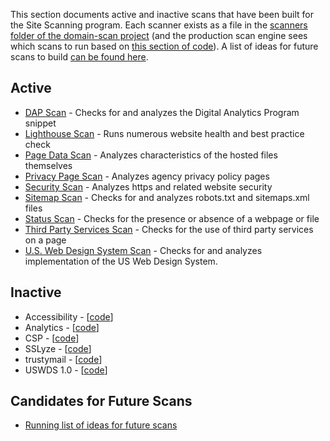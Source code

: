 This section documents active and inactive scans that have been built for the Site Scanning program. Each scanner exists as a file in the [scanners folder of the domain-scan project](https://github.com/18F/domain-scan/tree/master/scanners) (and the production scan engine sees which scans to run based on [this section of code](https://github.com/18F/Spotlight/blob/master/scan_engine.sh#L13-L22)).    A list of ideas for future scans to build [can be found here](/scans/candidate-scans.md).  

## Active

* [DAP Scan](/scans/live/DAP.md) - Checks for and analyzes the Digital Analytics Program snippet
* [Lighthouse Scan](/scans/live/lighthouse.md) - Runs numerous website health and best practice check 
* [Page Data Scan](/scans/live/pagedata.md) - Analyzes characteristics of the hosted files themselves
* [Privacy Page Scan](/scans/live/privacy.md) - Analyzes agency privacy policy pages
* [Security Scan](/scans/live/security.md) - Analyzes https and related website security 
* [Sitemap Scan](/scans/live/sitemap.md) - Checks for and analyzes robots.txt and sitemaps.xml files
* [Status Scan](/scans/live/status.md) - Checks for the presence or absence of a webpage or file
* [Third Party Services Scan](/scans/live/third-party.md) - Checks for the use of third party services on a page
* [U.S. Web Design System Scan](/scans/live/uswds.md) - Checks for and analyzes implementation of the US Web Design System. 


## Inactive 

* Accessibility - [[code](https://github.com/18F/domain-scan/blob/lighthouse-scan-initial/scanners/a11y.py)]
* Analytics - [[code](https://github.com/18F/domain-scan/blob/lighthouse-scan-initial/scanners/analytics.py)]
* CSP - [[code](https://github.com/18F/domain-scan/blob/lighthouse-scan-initial/scanners/csp.py)]
* SSLyze - [[code](https://github.com/18F/domain-scan/blob/lighthouse-scan-initial/scanners/sslyze.py)]
* trustymail - [[code](https://github.com/18F/domain-scan/blob/lighthouse-scan-initial/scanners/trustymail.py)]
* USWDS 1.0  - [[code](https://github.com/18F/domain-scan/blob/lighthouse-scan-initial/scanners/uswds.py)]


## Candidates for Future Scans 

* [Running list of ideas for future scans](/scans/candidate-scans.md)
